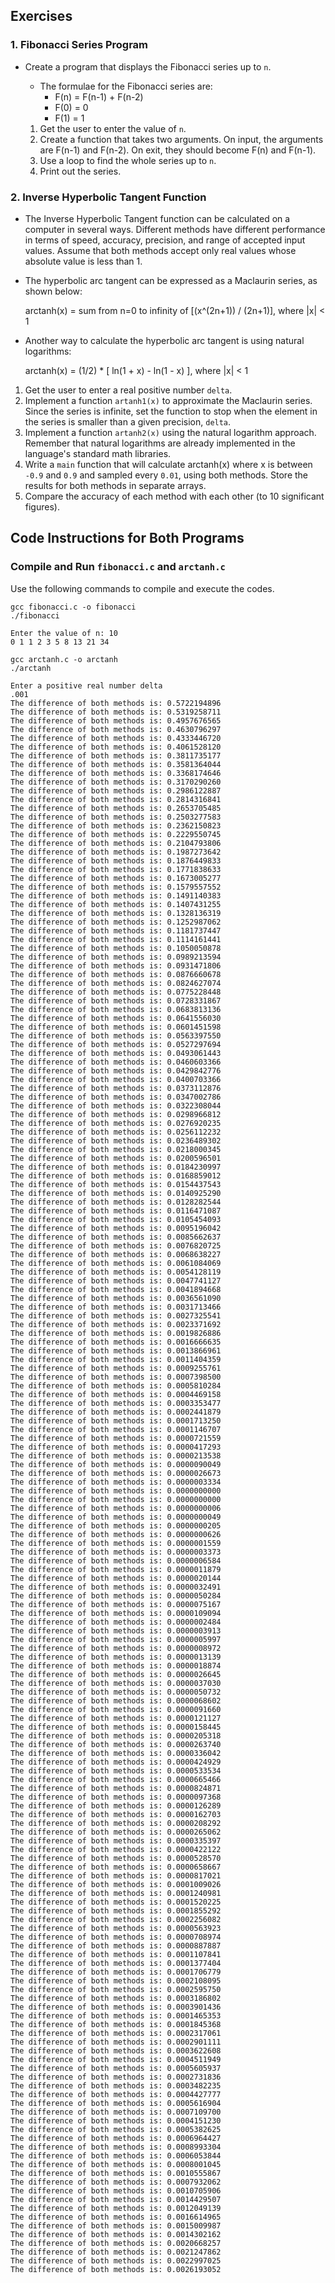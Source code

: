 ## Exercises

### 1. Fibonacci Series Program
- Create a program that displays the Fibonacci series up to `n`.
  
  - The formulae for the Fibonacci series are:
    - F(n) = F(n-1) + F(n-2)
    - F(0) = 0
    - F(1) = 1
  
  1. Get the user to enter the value of `n`.
  2. Create a function that takes two arguments. On input, the arguments are F(n-1) and F(n-2). On exit, they should become F(n) and F(n-1).
  3. Use a loop to find the whole series up to `n`.
  4. Print out the series.

### 2. Inverse Hyperbolic Tangent Function
- The Inverse Hyperbolic Tangent function can be calculated on a computer in several ways. Different methods have different performance in terms of speed, accuracy, precision, and range of accepted input values. Assume that both methods accept only real values whose absolute value is less than 1.

- The hyperbolic arc tangent can be expressed as a Maclaurin series, as shown below:

  arctanh(x) = sum from n=0 to infinity of [(x^(2n+1)) / (2n+1)], where |x| < 1

- Another way to calculate the hyperbolic arc tangent is using natural logarithms:

  arctanh(x) = (1/2) * [ ln(1 + x) - ln(1 - x) ], where |x| < 1

1. Get the user to enter a real positive number `delta`.
2. Implement a function `artanh1(x)` to approximate the Maclaurin series. Since the series is infinite, set the function to stop when the element in the series is smaller than a given precision, `delta`.
3. Implement a function `artanh2(x)` using the natural logarithm approach. Remember that natural logarithms are already implemented in the language's standard math libraries.
4. Write a `main` function that will calculate arctanh(x) where x is between `-0.9` and `0.9` and sampled every `0.01`, using both methods. Store the results for both methods in separate arrays.
5. Compare the accuracy of each method with each other (to 10 significant figures).
## Code Instructions for Both Programs

### Compile and Run `fibonacci.c` and `arctanh.c`
Use the following commands to compile and execute the codes.

```{bash}
gcc fibonacci.c -o fibonacci
./fibonacci
```
```
Enter the value of n: 10
0 1 1 2 3 5 8 13 21 34
```

```{bash}
gcc arctanh.c -o arctanh
./arctanh
```

```
Enter a positive real number delta
.001
The difference of both methods is: 0.5722194896
The difference of both methods is: 0.5319258711
The difference of both methods is: 0.4957676565
The difference of both methods is: 0.4630796297
The difference of both methods is: 0.4333446720
The difference of both methods is: 0.4061528120
The difference of both methods is: 0.3811735177
The difference of both methods is: 0.3581364044
The difference of both methods is: 0.3368174646
The difference of both methods is: 0.3170290260
The difference of both methods is: 0.2986122887
The difference of both methods is: 0.2814316841
The difference of both methods is: 0.2653705485
The difference of both methods is: 0.2503277583
The difference of both methods is: 0.2362150823
The difference of both methods is: 0.2229550745
The difference of both methods is: 0.2104793806
The difference of both methods is: 0.1987273642
The difference of both methods is: 0.1876449833
The difference of both methods is: 0.1771838633
The difference of both methods is: 0.1673005277
The difference of both methods is: 0.1579557552
The difference of both methods is: 0.1491140383
The difference of both methods is: 0.1407431255
The difference of both methods is: 0.1328136319
The difference of both methods is: 0.1252987062
The difference of both methods is: 0.1181737447
The difference of both methods is: 0.1114161441
The difference of both methods is: 0.1050050878
The difference of both methods is: 0.0989213594
The difference of both methods is: 0.0931471806
The difference of both methods is: 0.0876660678
The difference of both methods is: 0.0824627074
The difference of both methods is: 0.0775228448
The difference of both methods is: 0.0728331867
The difference of both methods is: 0.0683813136
The difference of both methods is: 0.0641556030
The difference of both methods is: 0.0601451598
The difference of both methods is: 0.0563397550
The difference of both methods is: 0.0527297694
The difference of both methods is: 0.0493061443
The difference of both methods is: 0.0460603366
The difference of both methods is: 0.0429842776
The difference of both methods is: 0.0400703366
The difference of both methods is: 0.0373112876
The difference of both methods is: 0.0347002786
The difference of both methods is: 0.0322308044
The difference of both methods is: 0.0298966812
The difference of both methods is: 0.0276920235
The difference of both methods is: 0.0256112232
The difference of both methods is: 0.0236489302
The difference of both methods is: 0.0218000345
The difference of both methods is: 0.0200596501
The difference of both methods is: 0.0184230997
The difference of both methods is: 0.0168859012
The difference of both methods is: 0.0154437543
The difference of both methods is: 0.0140925290
The difference of both methods is: 0.0128282544
The difference of both methods is: 0.0116471087
The difference of both methods is: 0.0105454093
The difference of both methods is: 0.0095196042
The difference of both methods is: 0.0085662637
The difference of both methods is: 0.0076820725
The difference of both methods is: 0.0068638227
The difference of both methods is: 0.0061084069
The difference of both methods is: 0.0054128119
The difference of both methods is: 0.0047741127
The difference of both methods is: 0.0041894668
The difference of both methods is: 0.0036561090
The difference of both methods is: 0.0031713466
The difference of both methods is: 0.0027325541
The difference of both methods is: 0.0023371692
The difference of both methods is: 0.0019826886
The difference of both methods is: 0.0016666635
The difference of both methods is: 0.0013866961
The difference of both methods is: 0.0011404359
The difference of both methods is: 0.0009255761
The difference of both methods is: 0.0007398500
The difference of both methods is: 0.0005810284
The difference of both methods is: 0.0004469158
The difference of both methods is: 0.0003353477
The difference of both methods is: 0.0002441879
The difference of both methods is: 0.0001713250
The difference of both methods is: 0.0001146707
The difference of both methods is: 0.0000721559
The difference of both methods is: 0.0000417293
The difference of both methods is: 0.0000213538
The difference of both methods is: 0.0000090049
The difference of both methods is: 0.0000026673
The difference of both methods is: 0.0000003334
The difference of both methods is: 0.0000000000
The difference of both methods is: 0.0000000000
The difference of both methods is: 0.0000000006
The difference of both methods is: 0.0000000049
The difference of both methods is: 0.0000000205
The difference of both methods is: 0.0000000626
The difference of both methods is: 0.0000001559
The difference of both methods is: 0.0000003373
The difference of both methods is: 0.0000006584
The difference of both methods is: 0.0000011879
The difference of both methods is: 0.0000020144
The difference of both methods is: 0.0000032491
The difference of both methods is: 0.0000050284
The difference of both methods is: 0.0000075167
The difference of both methods is: 0.0000109094
The difference of both methods is: 0.0000002484
The difference of both methods is: 0.0000003913
The difference of both methods is: 0.0000005997
The difference of both methods is: 0.0000008972
The difference of both methods is: 0.0000013139
The difference of both methods is: 0.0000018874
The difference of both methods is: 0.0000026645
The difference of both methods is: 0.0000037030
The difference of both methods is: 0.0000050732
The difference of both methods is: 0.0000068602
The difference of both methods is: 0.0000091660
The difference of both methods is: 0.0000121127
The difference of both methods is: 0.0000158445
The difference of both methods is: 0.0000205318
The difference of both methods is: 0.0000263740
The difference of both methods is: 0.0000336042
The difference of both methods is: 0.0000424929
The difference of both methods is: 0.0000533534
The difference of both methods is: 0.0000665466
The difference of both methods is: 0.0000824871
The difference of both methods is: 0.0000097368
The difference of both methods is: 0.0000126289
The difference of both methods is: 0.0000162703
The difference of both methods is: 0.0000208292
The difference of both methods is: 0.0000265062
The difference of both methods is: 0.0000335397
The difference of both methods is: 0.0000422122
The difference of both methods is: 0.0000528570
The difference of both methods is: 0.0000658667
The difference of both methods is: 0.0000817021
The difference of both methods is: 0.0001009026
The difference of both methods is: 0.0001240981
The difference of both methods is: 0.0001520225
The difference of both methods is: 0.0001855292
The difference of both methods is: 0.0002256082
The difference of both methods is: 0.0000563923
The difference of both methods is: 0.0000708974
The difference of both methods is: 0.0000887887
The difference of both methods is: 0.0001107841
The difference of both methods is: 0.0001377404
The difference of both methods is: 0.0001706779
The difference of both methods is: 0.0002108095
The difference of both methods is: 0.0002595750
The difference of both methods is: 0.0003186802
The difference of both methods is: 0.0003901436
The difference of both methods is: 0.0001465353
The difference of both methods is: 0.0001845368
The difference of both methods is: 0.0002317061
The difference of both methods is: 0.0002901111
The difference of both methods is: 0.0003622608
The difference of both methods is: 0.0004511949
The difference of both methods is: 0.0005605937
The difference of both methods is: 0.0002731836
The difference of both methods is: 0.0003482235
The difference of both methods is: 0.0004427777
The difference of both methods is: 0.0005616904
The difference of both methods is: 0.0007109700
The difference of both methods is: 0.0004151230
The difference of both methods is: 0.0005382625
The difference of both methods is: 0.0006964427
The difference of both methods is: 0.0008993304
The difference of both methods is: 0.0006053844
The difference of both methods is: 0.0008001045
The difference of both methods is: 0.0010555867
The difference of both methods is: 0.0007932062
The difference of both methods is: 0.0010705906
The difference of both methods is: 0.0014429507
The difference of both methods is: 0.0012049139
The difference of both methods is: 0.0016614965
The difference of both methods is: 0.0015009987
The difference of both methods is: 0.0014302162
The difference of both methods is: 0.0020668257
The difference of both methods is: 0.0021247862
The difference of both methods is: 0.0022997025
The difference of both methods is: 0.0026193052
```






